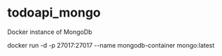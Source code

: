 # todoapi_mongo

Docker instance of MongoDb

docker run -d -p 27017:27017 --name mongodb-container mongo:latest